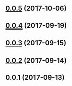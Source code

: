 <a name="0.0.5"></a>
## [0.0.5](https://github.com/kaizenplatform/kaizen-frontend-deploy/compare/v0.0.4...v0.0.5) (2017-10-06)



<a name="0.0.4"></a>
## [0.0.4](https://github.com/kaizenplatform/kaizen-frontend-deploy/compare/v0.0.3...v0.0.4) (2017-09-19)



<a name="0.0.3"></a>
## [0.0.3](https://github.com/kaizenplatform/kaizen-frontend-deploy/compare/v0.0.2...v0.0.3) (2017-09-15)



<a name="0.0.2"></a>
## [0.0.2](https://github.com/kaizenplatform/kaizen-frontend-deploy/compare/v0.0.1...v0.0.2) (2017-09-14)



<a name="0.0.1"></a>
## 0.0.1 (2017-09-13)



